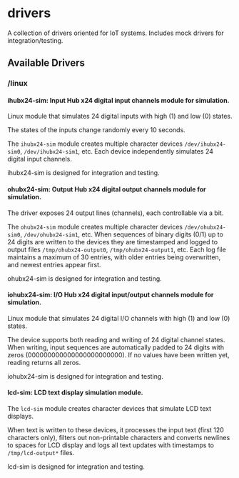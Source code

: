 # drivers
A collection of drivers oriented for IoT systems. Includes mock drivers for integration/testing.

## Available Drivers

### /linux

#### ihubx24-sim: Input Hub x24 digital input channels module for simulation.

Linux module that simulates 24 digital inputs with high (1) and low (0) states.

The states of the inputs change randomly every 10 seconds.

The `ihubx24-sim` module creates multiple character devices `/dev/ihubx24-sim0`, `/dev/ihubx24-sim1`, etc. Each device independently simulates 24 digital input channels.

ihubx24-sim is designed for integration and testing.


#### ohubx24-sim: Output Hub x24 digital output channels module for simulation.

The driver exposes 24 output lines (channels), each controllable via a bit.

The `ohubx24-sim` module creates multiple character devices `/dev/ohubx24-sim0`, `/dev/ohubx24-sim1`, etc. When sequences of binary digits (0/1) up to 24 digits are written to the devices they are timestamped and logged to output files `/tmp/ohubx24-output0`, `/tmp/ohubx24-output1`, etc. Each log file maintains a maximum of 30 entries, with older entries being overwritten, and newest entries appear first.

ohubx24-sim is designed for integration and testing.


#### iohubx24-sim: I/O Hub x24 digital input/output channels module for simulation.

Linux module that simulates 24 digital I/O channels with high (1) and low (0) states.

The device supports both reading and writing of 24 digital channel states. When writing, input sequences are automatically padded to 24 digits with zeros (000000000000000000000000). If no values have been written yet, reading returns all zeros.

iohubx24-sim is designed for integration and testing.


#### lcd-sim: LCD text display simulation module.

The `lcd-sim` module creates character devices that simulate LCD text displays.

When text is written to these devices, it processes the input text (first 120 characters only), filters out non-printable characters and converts newlines to spaces for LCD display and logs all text updates with timestamps to `/tmp/lcd-output*` files.

lcd-sim is designed for integration and testing.
